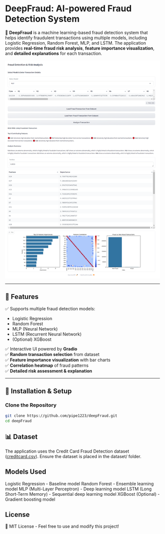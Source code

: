 # **DeepFraud: AI-powered Fraud Detection System**

🚀 **DeepFraud** is a machine learning-based fraud detection system that helps identify fraudulent transactions using multiple models, including Logistic Regression, Random Forest, MLP, and LSTM. The application provides **real-time fraud risk analysis**, **feature importance visualization**, and **detailed explanations** for each transaction.

![DeepFraud UI](https://github.com/pipe1223/deepFraud/blob/master/Fraud/interface_ui.png) 

---

## **📌 Features**
✅ Supports multiple fraud detection models:
   - Logistic Regression  
   - Random Forest  
   - MLP (Neural Network)  
   - LSTM (Recurrent Neural Network)  
   - (Optional) XGBoost  

✅ Interactive UI powered by **Gradio**  
✅ **Random transaction selection** from dataset  
✅ **Feature importance visualization** with bar charts  
✅ **Correlation heatmap** of fraud patterns  
✅ **Detailed risk assessment & explanation**  

---

## **🚀 Installation & Setup**

### **Clone the Repository**
```bash
git clone https://github.com/pipe1223/deepFraud.git
cd deepFraud
```
## **📊 Dataset**
The application uses the Credit Card Fraud Detection dataset ([creditcard.csv](https://www.kaggle.com/datasets/mlg-ulb/creditcardfraud)).
Ensure the dataset is placed in the dataset/ folder.

## **Models Used**
Logistic Regression - Baseline model
Random Forest - Ensemble learning model
MLP (Multi-Layer Perceptron) - Deep learning model
LSTM (Long Short-Term Memory) - Sequential deep learning model
XGBoost (Optional) - Gradient boosting model

## **License**
🔹 MIT License - Feel free to use and modify this project!

